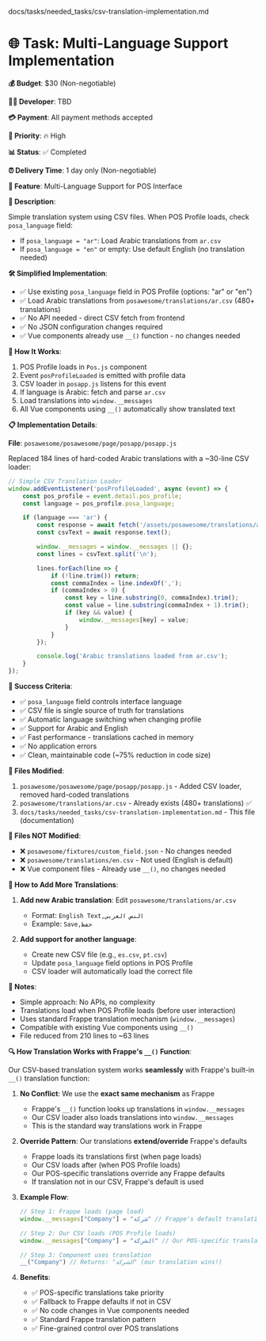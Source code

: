 
docs/tasks/needed_tasks/csv-translation-implementation.md

# 🌐 Task: Multi-Language Support Implementation

**💰 Budget**: $30 (Non-negotiable)

**👨‍💻 Developer**: TBD

**💳 Payment**: All payment methods accepted

**🎯 Priority**: 🔥 High

**📊 Status**: ✅ Completed

**⏰ Delivery Time**: 1 day only (Non-negotiable)

**🔧 Feature**: Multi-Language Support for POS Interface

**📖 Description**:

Simple translation system using CSV files. When POS Profile loads, check `posa_language` field:
- If `posa_language = "ar"`: Load Arabic translations from `ar.csv`
- If `posa_language = "en"` or empty: Use default English (no translation needed)

**🛠️ Simplified Implementation**:

- ✅ Use existing `posa_language` field in POS Profile (options: "ar" or "en")
- ✅ Load Arabic translations from `posawesome/translations/ar.csv` (480+ translations)
- ✅ No API needed - direct CSV fetch from frontend
- ✅ No JSON configuration changes required
- ✅ Vue components already use `__()` function - no changes needed

**🎯 How It Works**:

1. POS Profile loads in `Pos.js` component
2. Event `posProfileLoaded` is emitted with profile data
3. CSV loader in `posapp.js` listens for this event
4. If language is Arabic: fetch and parse `ar.csv`
5. Load translations into `window.__messages`
6. All Vue components using `__()` automatically show translated text

**📋 Implementation Details**:

**File**: `posawesome/posawesome/page/posapp/posapp.js`

Replaced 184 lines of hard-coded Arabic translations with a ~30-line CSV loader:

```javascript
// Simple CSV Translation Loader
window.addEventListener('posProfileLoaded', async (event) => {
    const pos_profile = event.detail.pos_profile;
    const language = pos_profile.posa_language;

    if (language === 'ar') {
        const response = await fetch('/assets/posawesome/translations/ar.csv');
        const csvText = await response.text();

        window.__messages = window.__messages || {};
        const lines = csvText.split('\n');

        lines.forEach(line => {
            if (!line.trim()) return;
            const commaIndex = line.indexOf(',');
            if (commaIndex > 0) {
                const key = line.substring(0, commaIndex).trim();
                const value = line.substring(commaIndex + 1).trim();
                if (key && value) {
                    window.__messages[key] = value;
                }
            }
        });

        console.log('Arabic translations loaded from ar.csv');
    }
});
```

**🎯 Success Criteria**:

- ✅ `posa_language` field controls interface language
- ✅ CSV file is single source of truth for translations
- ✅ Automatic language switching when changing profile
- ✅ Support for Arabic and English
- ✅ Fast performance - translations cached in memory
- ✅ No application errors
- ✅ Clean, maintainable code (~75% reduction in code size)

**📁 Files Modified**:

1. `posawesome/posawesome/page/posapp/posapp.js` - Added CSV loader, removed hard-coded translations
2. `posawesome/translations/ar.csv` - Already exists (480+ translations) ✅
3. `docs/tasks/needed_tasks/csv-translation-implementation.md` - This file (documentation)

**📁 Files NOT Modified**:

- ❌ `posawesome/fixtures/custom_field.json` - No changes needed
- ❌ `posawesome/translations/en.csv` - Not used (English is default)
- ❌ Vue component files - Already use `__()`, no changes needed

**📝 How to Add More Translations**:

1. **Add new Arabic translation**: Edit `posawesome/translations/ar.csv`
   - Format: `English Text,النص العربي`
   - Example: `Save,حفظ`

2. **Add support for another language**:
   - Create new CSV file (e.g., `es.csv`, `pt.csv`)
   - Update `posa_language` field options in POS Profile
   - CSV loader will automatically load the correct file

**📝 Notes**:

- Simple approach: No APIs, no complexity
- Translations load when POS Profile loads (before user interaction)
- Uses standard Frappe translation mechanism (`window.__messages`)
- Compatible with existing Vue components using `__()`
- File reduced from 210 lines to ~63 lines

**🔍 How Translation Works with Frappe's `__()` Function**:

Our CSV-based translation system works **seamlessly** with Frappe's built-in `__()` translation function:

1. **No Conflict**: We use the **exact same mechanism** as Frappe
   - Frappe's `__()` function looks up translations in `window.__messages`
   - Our CSV loader also loads translations into `window.__messages`
   - This is the standard way translations work in Frappe

2. **Override Pattern**: Our translations **extend/override** Frappe's defaults
   - Frappe loads its translations first (when page loads)
   - Our CSV loads after (when POS Profile loads)
   - Our POS-specific translations override any Frappe defaults
   - If translation not in our CSV, Frappe's default is used

3. **Example Flow**:
   ```javascript
   // Step 1: Frappe loads (page load)
   window.__messages["Company"] = "شركة" // Frappe's default translation

   // Step 2: Our CSV loads (POS Profile loads)
   window.__messages["Company"] = "الشركة" // Our POS-specific translation

   // Step 3: Component uses translation
   __("Company") // Returns: "الشركة" (our translation wins!)
   ```

4. **Benefits**:
   - ✅ POS-specific translations take priority
   - ✅ Fallback to Frappe defaults if not in CSV
   - ✅ No code changes in Vue components needed
   - ✅ Standard Frappe translation pattern
   - ✅ Fine-grained control over POS translations
